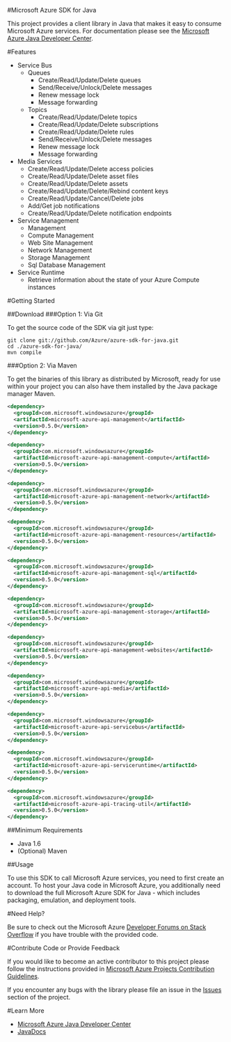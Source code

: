 #Microsoft Azure SDK for Java

This project provides a client library in Java that makes it easy to consume Microsoft Azure services. For documentation please see the [Microsoft Azure Java Developer Center](http://azure.microsoft.com/en-us/develop/java/).

#Features


* Service Bus
    * Queues
        * Create/Read/Update/Delete queues
        * Send/Receive/Unlock/Delete messages
        * Renew message lock
        * Message forwarding
    * Topics
        * Create/Read/Update/Delete topics
        * Create/Read/Update/Delete subscriptions
        * Create/Read/Update/Delete rules
        * Send/Receive/Unlock/Delete messages
        * Renew message lock
        * Message forwarding
* Media Services
    * Create/Read/Update/Delete access policies
    * Create/Read/Update/Delete asset files
    * Create/Read/Update/Delete assets
    * Create/Read/Update/Delete/Rebind content keys
    * Create/Read/Update/Cancel/Delete jobs
    * Add/Get job notifications
    * Create/Read/Update/Delete notification endpoints
* Service Management
    * Management
    * Compute Management
    * Web Site Management
    * Network Management
    * Storage Management
    * Sql Database Management
* Service Runtime
    * Retrieve information about the state of your Azure Compute instances


#Getting Started

##Download
###Option 1: Via Git

To get the source code of the SDK via git just type:

    git clone git://github.com/Azure/azure-sdk-for-java.git
    cd ./azure-sdk-for-java/
    mvn compile

###Option 2: Via Maven

To get the binaries of this library as distributed by Microsoft, ready for use
within your project you can also have them installed by the Java package manager Maven.

```xml
<dependency>
  <groupId>com.microsoft.windowsazure</groupId>
  <artifactId>microsoft-azure-api-management</artifactId>
  <version>0.5.0</version>
</dependency>
```
```xml
<dependency>
  <groupId>com.microsoft.windowsazure</groupId>
  <artifactId>microsoft-azure-api-management-compute</artifactId>
  <version>0.5.0</version>
</dependency>
```
```xml
<dependency>
  <groupId>com.microsoft.windowsazure</groupId>
  <artifactId>microsoft-azure-api-management-network</artifactId>
  <version>0.5.0</version>
</dependency>
```
```xml
<dependency>
  <groupId>com.microsoft.windowsazure</groupId>
  <artifactId>microsoft-azure-api-management-resources</artifactId>
  <version>0.5.0</version>
</dependency>
```
```xml
<dependency>
  <groupId>com.microsoft.windowsazure</groupId>
  <artifactId>microsoft-azure-api-management-sql</artifactId>
  <version>0.5.0</version>
</dependency>
```
```xml
<dependency>
  <groupId>com.microsoft.windowsazure</groupId>
  <artifactId>microsoft-azure-api-management-storage</artifactId>
  <version>0.5.0</version>
</dependency>
```
```xml
<dependency>
  <groupId>com.microsoft.windowsazure</groupId>
  <artifactId>microsoft-azure-api-management-websites</artifactId>
  <version>0.5.0</version>
</dependency>
```
```xml
<dependency>
  <groupId>com.microsoft.windowsazure</groupId>
  <artifactId>microsoft-azure-api-media</artifactId>
  <version>0.5.0</version>
</dependency>
```
```xml
<dependency>
  <groupId>com.microsoft.windowsazure</groupId>
  <artifactId>microsoft-azure-api-servicebus</artifactId>
  <version>0.5.0</version>
</dependency>
```
```xml
<dependency>
  <groupId>com.microsoft.windowsazure</groupId>
  <artifactId>microsoft-azure-api-serviceruntime</artifactId>
  <version>0.5.0</version>
</dependency>
```
```xml
<dependency>
  <groupId>com.microsoft.windowsazure</groupId>
  <artifactId>microsoft-azure-api-tracing-util</artifactId>
  <version>0.5.0</version>
</dependency>
```

##Minimum Requirements

* Java 1.6
* (Optional) Maven


##Usage

To use this SDK to call Microsoft Azure services, you need to first create an
account.  To host your Java code in Microsoft Azure, you additionally need to download
the full Microsoft Azure SDK for Java - which includes packaging, emulation, and
deployment tools.


#Need Help?

Be sure to check out the Microsoft Azure [Developer Forums on Stack Overflow](http://go.microsoft.com/fwlink/?LinkId=234489) if you have trouble with the provided code.

#Contribute Code or Provide Feedback

If you would like to become an active contributor to this project please follow the instructions provided in [Microsoft Azure Projects Contribution Guidelines](http://azure.github.com/guidelines.html).

If you encounter any bugs with the library please file an issue in the [Issues](https://github.com/Azure/azure-sdk-for-java/issues) section of the project.

#Learn More

* [Microsoft Azure Java Developer Center](http://azure.microsoft.com/en-us/develop/java/)
* [JavaDocs](http://dl.windowsazure.com/javadoc/)

